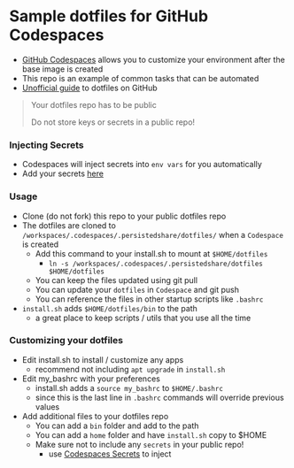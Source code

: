 # Sample dotfiles for GitHub Codespaces

- [GitHub Codespaces](https://github.com/features/codespaces) allows you to customize your environment after the base image is created
- This repo is an example of common tasks that can be automated
- [Unofficial guide](https://dotfiles.github.io/) to dotfiles on GitHub

> Your dotfiles repo has to be public
>
> Do not store keys or secrets in a public repo!

### Injecting Secrets

- Codespaces will inject secrets into `env vars` for you automatically
- Add your secrets [here](https://github.com/settings/codespaces)

### Usage

- Clone (do not fork) this repo to your public dotfiles repo
- The dotfiles are cloned to `/workspaces/.codespaces/.persistedshare/dotfiles/` when a `Codespace` is created
  - Add this command to your install.sh to mount at `$HOME/dotfiles`
    - `ln -s /workspaces/.codespaces/.persistedshare/dotfiles $HOME/dotfiles`
  - You can keep the files updated using git pull
  - You can update your `dotfiles` in `Codespace` and git push
  - You can reference the files in other startup scripts like `.bashrc`
- `install.sh` adds `$HOME/dotfiles/bin` to the path
  - a great place to keep scripts / utils that you use all the time

### Customizing your dotfiles

- Edit install.sh to install / customize any apps
  - recommend not including `apt upgrade` in `install.sh`
- Edit my_bashrc with your preferences
  - install.sh adds a `source my_bashrc` to `$HOME/.bashrc`
  - since this is the last line in `.bashrc` commands will override previous values
- Add additional files to your dotfiles repo
  - You can add a `bin` folder and add to the path
  - You can add a `home` folder and have `install.sh` copy to $HOME
  - Make sure not to include any `secrets` in your public repo!
    - use [Codespaces Secrets](https://github.com/settings/codespaces) to inject
